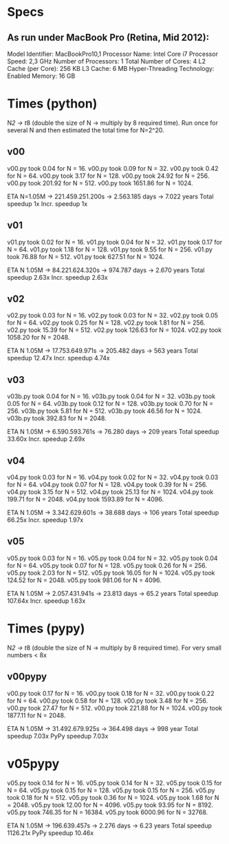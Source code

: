 # Specs
## As run under MacBook Pro (Retina, Mid 2012):

Model Identifier:   MacBookPro10,1
  Processor Name:   Intel Core i7
  Processor Speed:  2,3 GHz
  Number of Processors: 1
  Total Number of Cores:    4
  L2 Cache (per Core):  256 KB
  L3 Cache: 6 MB
  Hyper-Threading Technology:   Enabled
  Memory:   16 GB

# Times (python)
N*2 -> t*8 (double the size of N -> multiply by 8 required time).
Run once for several N and then estimated the total time for N=2^20.

## v00
v00.py took 0.04 for N = 16.
v00.py took 0.09 for N = 32.
v00.py took 0.42 for N = 64.
v00.py took 3.17 for N = 128.
v00.py took 24.92 for N = 256.
v00.py took 201.92 for N = 512.
v00.py took 1651.86 for N = 1024.

ETA N=1.05M -> 221.459.251.200s -> 2.563.185 days -> 7.022 years
Total speedup    1x
Incr. speedup    1x

## v01
v01.py took 0.02 for N = 16.
v01.py took 0.04 for N = 32.
v01.py took 0.17 for N = 64.
v01.py took 1.18 for N = 128.
v01.py took 9.55 for N = 256.
v01.py took 76.88 for N = 512.
v01.py took 627.51 for N = 1024.

ETA N 1.05M -> 84.221.624.320s -> 974.787 days -> 2.670 years
Total speedup    2.63x
Incr. speedup    2.63x

## v02
v02.py took 0.03 for N = 16.
v02.py took 0.03 for N = 32.
v02.py took 0.05 for N = 64.
v02.py took 0.25 for N = 128.
v02.py took 1.81 for N = 256.
v02.py took 15.39 for N = 512.
v02.py took 126.63 for N = 1024.
v02.py took 1058.20 for N = 2048.

ETA N 1.05M -> 17.753.649.971s -> 205.482 days -> 563 years
Total speedup    12.47x
Incr. speedup     4.74x

## v03
v03b.py took 0.04 for N = 16.
v03b.py took 0.04 for N = 32.
v03b.py took 0.05 for N = 64.
v03b.py took 0.12 for N = 128.
v03b.py took 0.70 for N = 256.
v03b.py took 5.81 for N = 512.
v03b.py took 46.56 for N = 1024.
v03b.py took 392.83 for N = 2048.

ETA N 1.05M -> 6.590.593.761s -> 76.280 days -> 209 years
Total speedup    33.60x
Incr. speedup     2.69x

## v04
v04.py took 0.03 for N = 16.
v04.py took 0.02 for N = 32.
v04.py took 0.03 for N = 64.
v04.py took 0.07 for N = 128.
v04.py took 0.39 for N = 256.
v04.py took 3.15 for N = 512.
v04.py took 25.13 for N = 1024.
v04.py took 199.71 for N = 2048.
v04.py took 1593.89 for N = 4096.

ETA N 1.05M -> 3.342.629.601s -> 38.688 days -> 106 years
Total speedup    66.25x
Incr. speedup     1.97x

## v05
v05.py took 0.03 for N = 16.
v05.py took 0.04 for N = 32.
v05.py took 0.04 for N = 64.
v05.py took 0.07 for N = 128.
v05.py took 0.26 for N = 256.
v05.py took 2.03 for N = 512.
v05.py took 16.05 for N = 1024.
v05.py took 124.52 for N = 2048.
v05.py took 981.06 for N = 4096.

ETA N 1.05M -> 2.057.431.941s -> 23.813 days -> 65.2 years
Total speedup     107.64x
Incr. speedup       1.63x

# Times (pypy)
N*2 -> t*8 (double the size of N -> multiply by 8 required time). For very small numbers < 8x

## v00pypy
v00.py took 0.17 for N = 16.
v00.py took 0.18 for N = 32.
v00.py took 0.22 for N = 64.
v00.py took 0.58 for N = 128.
v00.py took 3.48 for N = 256.
v00.py took 27.47 for N = 512.
v00.py took 221.88 for N = 1024.
v00.py took 1877.11 for N = 2048.

ETA N 1.05M -> 31.492.679.925s -> 364.498 days -> 998 year
Total speedup       7.03x
PyPy  speedup       7.03x

# v05pypy
v05.py took 0.14 for N = 16.
v05.py took 0.14 for N = 32.
v05.py took 0.15 for N = 64.
v05.py took 0.15 for N = 128.
v05.py took 0.15 for N = 256.
v05.py took 0.18 for N = 512.
v05.py took 0.36 for N = 1024.
v05.py took 1.68 for N = 2048.
v05.py took 12.00 for N = 4096.
v05.py took 93.95 for N = 8192.
v05.py took 746.35 for N = 16384.
v05.py took 6000.96 for N = 32768.

ETA N 1.05M -> 196.639.457s -> 2.276 days -> 6.23 years
Total speedup       1126.21x
PyPy  speedup         10.46x
